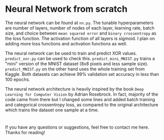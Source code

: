 # Neural Network from scratch
The neural network can be found at `nn.py`. The tunable hyperparameters are number of layers, number of nodes of each layer, learning rate, batch size, and choice between `mean squared error` and `binary crossentropy` as the loss function. The activation function of all layers is sigmoid. I plan on adding more loss functions and activation functions as well.

The neural network can be used to train and predict XOR values. `predict_xor.py` can be used to check this. `predict_mini_MNIST.py` trains a "mini" version of the MNIST dataset (8x8 pixels and less sample size). `predict_MNIST.py` on the other hand uses the whole training set from Kaggle. Both datasets can achieve 99% validation set accuracy in less than 100 epochs.

The neural network architecture is heavily inspired by the book `Deep Learning for Computer Vision` by Adrian Rosebrock. In fact, majority of the code came from there but I changed some lines and added batch training and categorical crossentropy loss, as compared to the original architecture which trains the dataset one sample at a time.
#
If you have any questions or suggestions, feel free to contact me here. Thanks for reading!
